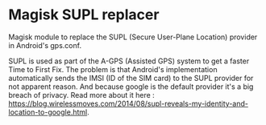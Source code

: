 # Magisk SUPL replacer

Magisk module to replace the SUPL (Secure User-Plane Location) provider in Android's gps.conf.

SUPL is used as part of the A-GPS (Assisted GPS) system to get a faster Time to First Fix. The problem is that Android's implementation automatically sends the IMSI (ID of the SIM card) to the SUPL provider for not apparent reason. And because google is the default provider it's a big breach of privacy. Read more about it here : <https://blog.wirelessmoves.com/2014/08/supl-reveals-my-identity-and-location-to-google.html>.
